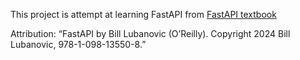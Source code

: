 This project is attempt at learning FastAPI from [FastAPI textbook](https://www.amazon.com/FastAPI-Bill-Lubanovic-ebook/dp/B0CLKZJSGV/ref=sr_1_1) 

Attribution: “FastAPI by Bill Lubanovic (O’Reilly). Copyright 2024 Bill Lubanovic, 978-1-098-13550-8.”